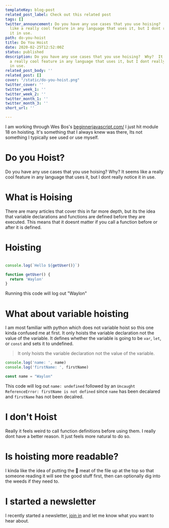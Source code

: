 ```yaml
---
templateKey: blog-post
related_post_label: Check out this related post
tags: []
twitter_announcement: Do you have any use cases that you use hoising?  Why?  It seems
  like a really cool feature in any language that uses it, but I dont really notice
  it in use.
path: do-you-hoist
title: Do You Hoist
date: 2020-02-25T12:52:00Z
status: published
description: Do you have any use cases that you use hoising?  Why?  It seems like
  a really cool feature in any language that uses it, but I dont really notice it
  in use.
related_post_body: ''
related_post: []
cover: "/static/do-you-hoist.png"
twitter_cover: ''
twitter_week_1: ''
twitter_week_2: ''
twitter_month_1: ''
twitter_month_3: ''
short_url: ''

---
```

I am working through Wes Bos's [beginnerjavascript.com/](http://beginnerjavascript.com/) I just hit module 18 on hoisting.  It's something that I always knew was there, Its not something I typically see used or use myself.

# Do you Hoist?

Do you have any use cases that you use hoising?  Why?  It seems like a really cool feature in any language that uses it, but I dont really notice it in use.

# What is Hoising

There are many articles that cover this in far more depth, but its the idea that variable declarations and functions are defined before they are executed.  This means that it doesnt matter if you call a function before or after it is defined.


# Hoisting

``` javascript

console.log(`Hello ${getUser()}`)

function getUser() {
  return 'Waylon'
}
```

Running this code will log out "Waylon"

# What about variable hoisting

I am most familiar with python which does not variable hoist so this one kinda confused me at first.  It only hoists the variable declaration not the value of the variable.  It defines whether the variable is going to be `var`, `let`, or `const` and sets it to undefined.

> It only hoists the variable declaration not the value of the variable. 

``` javascript
console.log('name: ', name)
console.log('firstName: ', firstName)

const name = "Waylon"
```

This code will log out `name: undefined` followed by an `Uncaught ReferenceError: firstName is not defined` since `name` has been decalared and `firstName` has not been decalred.

# I don't Hoist

Really it feels weird to call function definitions before using them.  I really dont have a better reason.  It just feels more natural to do so.

# Is hoisting more readable?

I kinda like the idea of putting the 🥩 meat of the file up at the top so that someone reading it will see the good stuff first, then can optionally dig into the weeds if they need to.

# I started a newsletter

I recently started a newsletter, [join in](https://waylonwalker.com/newsletter) and let me know what you want to hear about.